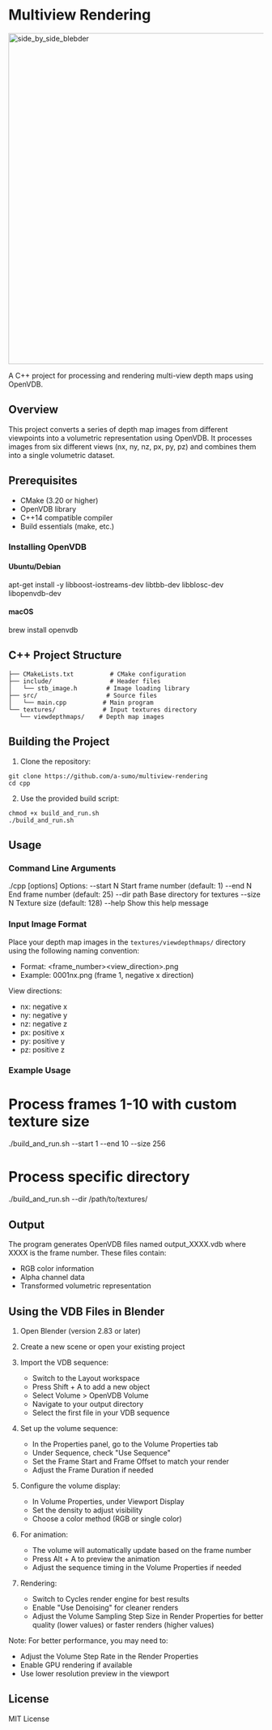 # Multiview Rendering
<img width="652" alt="side_by_side_blebder" src="https://github.com/user-attachments/assets/b98769a4-2a23-4b62-8233-1e4ffd7ebdac">

A C++ project for processing and rendering multi-view depth maps using OpenVDB.

## Overview

This project converts a series of depth map images from different viewpoints into a volumetric representation using OpenVDB. It processes images from six different views (nx, ny, nz, px, py, pz) and combines them into a single volumetric dataset.

## Prerequisites

- CMake (3.20 or higher)
- OpenVDB library
- C++14 compatible compiler
- Build essentials (make, etc.)

### Installing OpenVDB

#### Ubuntu/Debian
apt-get install -y libboost-iostreams-dev libtbb-dev libblosc-dev libopenvdb-dev

#### macOS
brew install openvdb

## C++ Project Structure

 ```
├── CMakeLists.txt          # CMake configuration
├── include/                # Header files
│   └── stb_image.h        # Image loading library
├── src/                   # Source files
│   └── main.cpp          # Main program
└── textures/             # Input textures directory
    └── viewdepthmaps/    # Depth map images
 ```
## Building the Project

1. Clone the repository:
 ```
git clone https://github.com/a-sumo/multiview-rendering
cd cpp
 ```

2. Use the provided build script:
 ```
chmod +x build_and_run.sh
./build_and_run.sh
 ```
## Usage

### Command Line Arguments

./cpp [options]
Options:
  --start N     Start frame number (default: 1)
  --end N       End frame number (default: 25)
  --dir path    Base directory for textures
  --size N      Texture size (default: 128)
  --help        Show this help message

### Input Image Format

Place your depth map images in the `textures/viewdepthmaps/` directory using the following naming convention:
- Format: <frame_number><view_direction>.png
- Example: 0001nx.png (frame 1, negative x direction)

View directions:
- nx: negative x
- ny: negative y
- nz: negative z
- px: positive x
- py: positive y
- pz: positive z

### Example Usage

# Process frames 1-10 with custom texture size
./build_and_run.sh --start 1 --end 10 --size 256

# Process specific directory
./build_and_run.sh --dir /path/to/textures/

## Output

The program generates OpenVDB files named output_XXXX.vdb where XXXX is the frame number. These files contain:
- RGB color information
- Alpha channel data
- Transformed volumetric representation

## Using the VDB Files in Blender

1. Open Blender (version 2.83 or later)

2. Create a new scene or open your existing project

3. Import the VDB sequence:
   - Switch to the Layout workspace
   - Press Shift + A to add a new object
   - Select Volume > OpenVDB Volume
   - Navigate to your output directory
   - Select the first file in your VDB sequence

4. Set up the volume sequence:
   - In the Properties panel, go to the Volume Properties tab
   - Under Sequence, check "Use Sequence"
   - Set the Frame Start and Frame Offset to match your render
   - Adjust the Frame Duration if needed

5. Configure the volume display:
   - In Volume Properties, under Viewport Display
   - Set the density to adjust visibility
   - Choose a color method (RGB or single color)

6. For animation:
   - The volume will automatically update based on the frame number
   - Press Alt + A to preview the animation
   - Adjust the sequence timing in the Volume Properties if needed

7. Rendering:
   - Switch to Cycles render engine for best results
   - Enable "Use Denoising" for cleaner renders
   - Adjust the Volume Sampling Step Size in Render Properties
     for better quality (lower values) or faster renders (higher values)

Note: For better performance, you may need to:
- Adjust the Volume Step Rate in the Render Properties
- Enable GPU rendering if available
- Use lower resolution preview in the viewport

## License

MIT License


